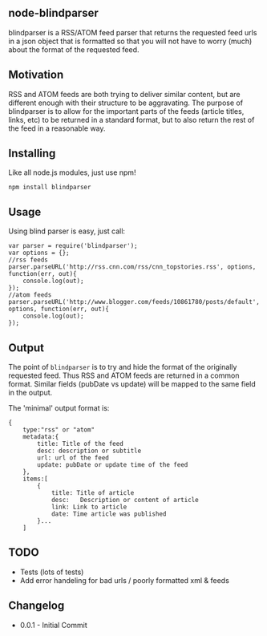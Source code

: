 node-blindparser
----------------

blindparser is a RSS/ATOM feed parser that returns the requested feed urls in a json object that is formatted so that you will not have to worry (much) about the format of the requested feed.

Motivation
----------

RSS and ATOM feeds are both trying to deliver similar content, but are different enough with their structure to be aggravating. The purpose of blindparser is to allow for the important parts of the feeds (article titles, links, etc) to be returned in a standard format, but to also return the rest of the feed in a reasonable way.

Installing
----------

Like all node.js modules, just use npm!

```
npm install blindparser
```

Usage
-----

Using blind parser is easy, just call:

```
var parser = require('blindparser');
var options = {};
//rss feeds
parser.parseURL('http://rss.cnn.com/rss/cnn_topstories.rss', options, function(err, out){
	console.log(out);
});
//atom feeds
parser.parseURL('http://www.blogger.com/feeds/10861780/posts/default', options, function(err, out){
	console.log(out);
});
```

Output
------

The point of `blindparser` is to try and hide the format of the originally requested feed. Thus RSS and ATOM feeds are returned in a common format. Similar fields (pubDate vs update) will be mapped to the same field in the output.

The 'minimal' output format is:

```
{
	type:"rss" or "atom"
	metadata:{
		title: Title of the feed
		desc: description or subtitle
		url: url of the feed
		update: pubDate or update time of the feed
	},
	items:[
		{
			title: Title of article
			desc:	Description or content of article
			link: Link to article
			date: Time article was published
		}...
	]
```

TODO
-----

* Tests (lots of tests)
* Add error handeling for bad urls / poorly formatted xml & feeds


Changelog
---------

* 0.0.1 - Initial Commit


